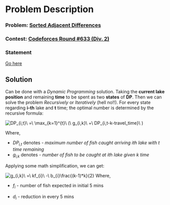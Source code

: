 # Problem Description

### Problem: [Sorted Adjacent Differences](http://codeforces.com/contest/1339/problem/B)
### Contest: [Codeforces Round #633 (Div. 2)](http://codeforces.com/contest/1339/)
### Statement
[Go here](http://codeforces.com/contest/1339/problem/B)
## Solution
Can be done with a *Dynamic Programming* solution. Taking the **current lake position** and remaining **time** to be spent as two **states** of **DP**. 
Then we can solve the problem *Recursively* or *Iteratively* (hell no!!).
For every state regarding **i-th** lake and **t** time; the optimal number is determined by the recursive formula:

![DP_{i,t}\ =\ \max_{k=1}^{t}\ (\ g_{i,k}\ +\ DP_{i,t-k-travel\_time}\ )](http://www.sciweavers.org/download/Tex2Img_1588278086.jpg)

Where,
* *DP<sub>i,t</sub>* denotes - *maximum number of fish caught arriving ith lake with t time remaining*
* *g<sub>i,k</sub>* denotes - *number of fish to be caught at ith lake given k time*

Applying some math simplification, we can get:

![g_{i,k}\ =\ k*f_{i}\ -\ b_{i}*\frac{(k-1)*k}{2}](http://www.sciweavers.org/download/Tex2Img_1588277979.jpg)
Where,
* *f<sub>i</sub>* - number of fish expected in initial 5 mins

* *d<sub>i</sub>* - reduction in every 5 mins
